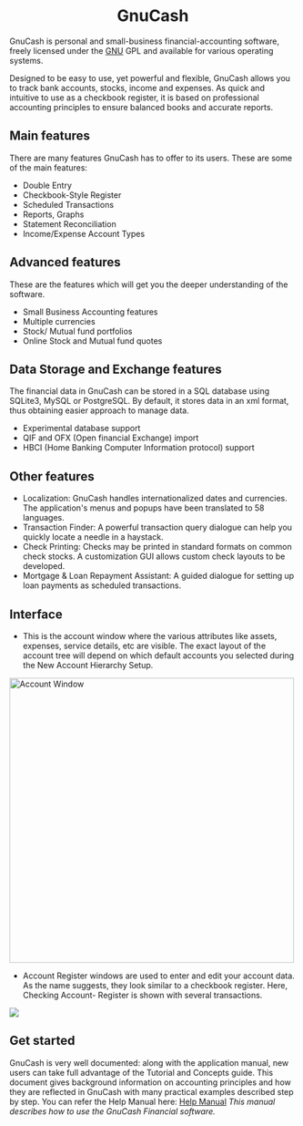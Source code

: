 ﻿<h1 align="center">GnuCash</h1>

GnuCash is personal and small-business financial-accounting software, freely licensed under the  [GNU](https://www.gnu.org/)  GPL and available for various operating systems.

Designed to be easy to use, yet powerful and flexible,  GnuCash  allows you to track bank accounts, stocks, income and expenses. As quick and intuitive to use as a checkbook register, it is based on professional accounting principles to ensure balanced books and accurate reports.

## Main features

There are many features GnuCash has to offer to its users. These are some of the main features:
- Double Entry
- Checkbook-Style Register
- Scheduled Transactions
- Reports, Graphs
- Statement Reconciliation
- Income/Expense Account Types

## Advanced features
These are the features which will get you the deeper understanding of the software.
- Small Business Accounting features
- Multiple currencies
- Stock/ Mutual fund portfolios
- Online Stock and Mutual fund quotes

## Data Storage and Exchange features
The financial data in GnuCash can be stored in a SQL database using SQLite3, MySQL or PostgreSQL. By default, it stores data in an xml format, thus obtaining easier approach to manage data.
- Experimental database support
- QIF and OFX (Open financial Exchange) import
- HBCI (Home Banking Computer Information protocol) support

## Other features
- Localization: GnuCash  handles internationalized dates and currencies. The application's menus and popups have been translated to 58 languages.
- Transaction Finder: A powerful transaction query dialogue can help you quickly locate a needle in a haystack.
- Check Printing: Checks may be printed in standard formats on common check stocks. A customization GUI allows custom check layouts to be developed.
- Mortgage & Loan Repayment Assistant: A guided dialogue for setting up loan payments as scheduled transactions.

## Interface
- This is the account window where the various attributes like assets, expenses, service details, etc are visible. The exact layout of the account tree will depend on which default accounts you selected during the New Account Hierarchy Setup.
<img src="https://upload.wikimedia.org/wikipedia/commons/thumb/a/a6/Gnucash_2_screenshot.png/450px-Gnucash_2_screenshot.png" width="500" alt="Account Window">

- Account Register windows are used to enter and edit your account data. As the name suggests, they look similar to a checkbook register. Here, Checking Account- Register is shown with several transactions.
<img src="https://cvs.gnucash.org/docs/C/gnucash-guide/figures/basics_CheckAccount.png">

## Get started
GnuCash is very well documented: along with the application manual, new users can take full advantage of the Tutorial and Concepts guide. This document gives background information on accounting principles and how they are reflected in GnuCash with many practical examples described step by step.
You can refer the Help Manual here: [Help Manual](https://www.gnucash.org/viewdoc.phtml?rev=4&lang=C&doc=help)
_This manual describes how to use the GnuCash Financial software._

